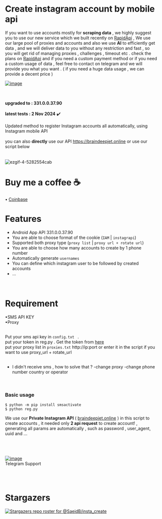 # Create instagram account by mobile api

If you want to use accounts mostly for **scraping data** , we highly suggest you to use our new service which we built recently on [RapidApi](https://rapidapi.com/imwhodifferent/api/instagram-scraper-ai1) , We use our large pool of proxies and accounts and also we use **AI** to efficiently get data , and we will deliver data to you without any restriction and fast , so you will get rid of managing proxies , challenges , timeout etc . check the plans on [RapidApi](https://rapidapi.com/imwhodifferent/api/instagram-scraper-ai1) and if you need a custom payment method or if you need a custom usage of data , feel free to contact on telegram and we will provide you what you want . ( if you need a huge data usage , we can provide a decent price )



[![image](https://github.com/SaeidB/insta_create/assets/41697758/0f2a45e2-856d-40d6-9ebe-1026a5b80f64)](https://imwhodifferent.t.me)<br>

<br><br>**upgraded to :  331.0.0.37.90**<br><br>
**latest tests : 2 Nov 2024**  ✔️<br><br> 
Updated method to register Instagram accounts all automatically, using Instagram mobile API<br><br>
you can also **directly** use our API https://braindeepjet.online or use our script below<br><br><br>
![ezgif-4-5282554cab](https://user-images.githubusercontent.com/41697758/222406000-affb0231-4ef8-4f04-abf3-1cf3cc403773.gif)


# Buy me a coffee :coffee:




&#x2022; [Coinbase](https://commerce.coinbase.com/checkout/d07c978f-7981-4b14-ac83-00f069f71e3a)

# Features
- Android App API 331.0.0.37.90 <br>
- You are able to choose format of the cookie (`IAM`  | `instagrapi`)<br>
- Supported both proxy type (`proxy list` | `proxy url + rotate url`)<br>
- You are able to choose how many accounts to create by 1 phone number<br>
- Automatically generate `usernames`<br>
- You can define which instagram user to be followed by created accounts<br>
- ...<br><br><br>


# Requirement<br>
&#x2022;SMS API KEY<br>
&#x2022;Proxy<br><br>

Put your sms api key in `config.txt ` .<br>
put your token in reg.py . Get the token from [here](https://imwhodifferent.t.me)<br>
put your proxy list in `proxies.txt` http://ip:port or enter it in the script if you want to use proxy_url + rotate_url<br><br>
- I didn't receive sms , how to solve that ? -change proxy  -change phone number country or operator <br><br><br>


### Basic usage<br>
```
$ python -m pip install smsactivate
$ python reg.py
```


We use our **Private Instagram API** ( [braindeepjet.online](https://braindeepjet.online) ) in this script to create accounts , it needed only **2 api request** to create account! , generating all params are automatically , such as password , user_agent, uuid and ...<br><br>
<br><br>

[![image](https://github.com/SaeidB/insta_create/assets/41697758/0f2a45e2-856d-40d6-9ebe-1026a5b80f64)](https://imwhodifferent.t.me)<br>
Telegram Support


<br><br>
# Stargazers<br>
[![Stargazers repo roster for @SaeidB/insta_create](https://reporoster.com/stars/notext/SaeidB/insta_create)](https://github.com/SaeidB/insta_create/stargazers)
